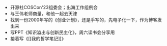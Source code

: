 - 开源社COSCon'23组委会；出海工作组例会
- 与王伟老师商量，和他一起去天津
- 找到一份2000年写的《创业计划》，还是手写的，先电子化一下，作为博客发出来
- 写PPT《知识溢出与创新民主化》，周六读书会分享用
- 接着写《[[我的哲学笔记]]》